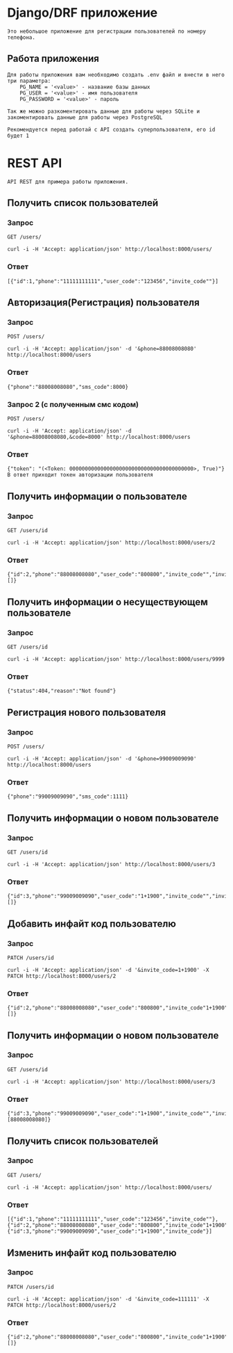 # Django/DRF приложение

    Это небольшое приложение для регистрации пользователей по номеру телефона.

## Работа приложения

    Для работы приложения вам необходимо создать .env файл и внести в него три параметра:
        PG_NAME = '<value>' - название базы данных
        PG_USER = '<value>' - имя пользователя
        PG_PASSWORD = '<value>' - пароль
        
    Так же можно разкоментировать данные для работы через SQLite и закоментировать данные для работы через PostgreSQL

    Рекомендуется перед работай с API создать суперпользователя, его id будет 1

# REST API

    API REST для примера работы приложения.

## Получить список пользователей

### Запрос

`GET /users/`

    curl -i -H 'Accept: application/json' http://localhost:8000/users/

### Ответ

    [{"id":1,"phone":"11111111111","user_code":"123456","invite_code""}]

## Авторизация(Регистрация) пользователя

### Запрос

`POST /users/`

    curl -i -H 'Accept: application/json' -d '&phone=88008008080' http://localhost:8000/users

### Ответ

    {"phone":"88008008080","sms_code":8000}

### Запрос 2 (с полученным смс кодом)

`POST /users/`

    curl -i -H 'Accept: application/json' -d '&phone=88008008080,&code=8000' http://localhost:8000/users

### Ответ

    {"token": "(<Token: 0000000000000000000000000000000000000000>, True)"}
    В ответ приходит токен авторизации пользователя

## Получить информации о пользователе

### Запрос

`GET /users/id`

    curl -i -H 'Accept: application/json' http://localhost:8000/users/2

### Ответ

    {"id":2,"phone":"88008008080","user_code":"800800","invite_code"","invited_users":[]}

## Получить информации о несуществующем пользователе

### Запрос

`GET /users/id`

    curl -i -H 'Accept: application/json' http://localhost:8000/users/9999

### Ответ

    {"status":404,"reason":"Not found"}

## Регистрация нового пользователя

### Запрос

`POST /users/`

    curl -i -H 'Accept: application/json' -d '&phone=99009009090' http://localhost:8000/users

### Ответ

    {"phone":"99009009090","sms_code":1111}

## Получить информации о новом пользователе

### Запрос

`GET /users/id`

    curl -i -H 'Accept: application/json' http://localhost:8000/users/3

### Ответ

    {"id":3,"phone":"99009009090","user_code":"1+1900","invite_code"","invited_users":[]}

## Добавить инфайт код пользователю

### Запрос

`PATCH /users/id`

    curl -i -H 'Accept: application/json' -d '&invite_code=1+1900' -X PATCH http://localhost:8000/users/2

### Ответ

    {"id":2,"phone":"88008008080","user_code":"800800","invite_code"1+1900","invited_users":[]}

## Получить информации о новом пользователе

### Запрос

`GET /users/id`

    curl -i -H 'Accept: application/json' http://localhost:8000/users/3

### Ответ

    {"id":3,"phone":"99009009090","user_code":"1+1900","invite_code"","invited_users":[88008008080]}

## Получить список пользователей

### Запрос

`GET /users/`

    curl -i -H 'Accept: application/json' http://localhost:8000/users/

### Ответ

    [{"id":1,"phone":"11111111111","user_code":"123456","invite_code""},{"id":2,"phone":"88008008080","user_code":"800800","invite_code"1+1900"},{"id":3,"phone":"99009009090","user_code":"1+1900","invite_code"}]

## Изменить инфайт код пользователю

### Запрос

`PATCH /users/id`

    curl -i -H 'Accept: application/json' -d '&invite_code=111111' -X PATCH http://localhost:8000/users/2

### Ответ

    {"id":2,"phone":"88008008080","user_code":"800800","invite_code"1+1900","invited_users":[]}
